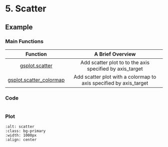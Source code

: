# 5. Scatter

## Example

### Main Functions

| Function                                                                  | A Brief Overview                                                  |
| :---:                                                                     | :-------:                                                         |
| [gsplot.scatter](#gsplot.plot.scatter.scatter)                            | Add scatter plot to to the axis specified by axis_target          |
| [gsplot.scatter_colormap](#gsplot.plot.scatter_colormap.scatter_colormap) | Add scatter plot with a colormap to axis specified by axis_target |

### Code

```{literalinclude} ../../../demo/5_scatter/scatter.py
```

### Plot

```{image} ../../../demo/5_scatter/scatter.png
:alt: scatter
:class: bg-primary
:width: 1000px
:align: center
```

